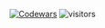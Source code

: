 [![Codewars](https://www.codewars.com/users/CarlosP721/badges/large)](https://www.codewars.com/users/CarlosP721)
![visitors](https://visitor-badge.glitch.me/badge?page_id=CarlosP721.CarlosP721&left_color=black&right_color=red)
                

<!---
CarlosP721/CarlosP721 is a ✨ special ✨ repository because its `README.md` (this file) appears on your GitHub profile.
You can click the Preview link to take a look at your changes.
--->
